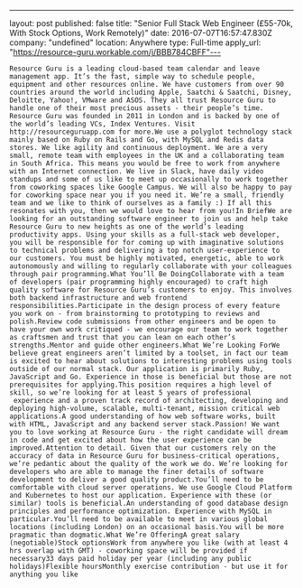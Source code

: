 ---
layout: post 
published: false 
title: "Senior Full Stack Web Engineer (£55-70k, With Stock Options, Work Remotely)" 
date: 2016-07-07T16:57:47.830Z 
company: "undefined" 
location: Anywhere 
type: Full-time 
apply_url: "https://resource-guru.workable.com/j/BBB784CBFF"---


    Resource Guru is a leading cloud-based team calendar and leave management app. It’s the fast, simple way to schedule people, equipment and other resources online. We have customers from over 90 countries around the world including Apple, Saatchi & Saatchi, Disney, Deloitte, Yahoo!, VMware and ASOS. They all trust Resource Guru to handle one of their most precious assets - their people’s time. Resource Guru was founded in 2011 in London and is backed by one of the world’s leading VCs, Index Ventures. Visit http://resourceguruapp.com for more.We use a polyglot technology stack mainly based on Ruby on Rails and Go, with MySQL and Redis data stores. We like agility and continuous deployment. We are a very small, remote team with employees in the UK and a collaborating team in South Africa. This means you would be free to work from anywhere with an Internet connection. We live in Slack, have daily video standups and some of us like to meet up occasionally to work together from coworking spaces like Google Campus. We will also be happy to pay for coworking space near you if you need it. We’re a small, friendly team and we like to think of ourselves as a family :) If all this resonates with you, then we would love to hear from you!In BriefWe are looking for an outstanding software engineer to join us and help take Resource Guru to new heights as one of the world’s leading productivity apps. Using your skills as a full-stack web developer, you will be responsible for for coming up with imaginative solutions to technical problems and delivering a top notch user-experience to our customers. You must be highly motivated, energetic, able to work autonomously and willing to regularly collaborate with your colleagues through pair programming.What You’ll Be DoingCollaborate with a team of developers (pair programming highly encouraged) to craft high quality software for Resource Guru’s customers to enjoy. This involves both backend infrastructure and web frontend responsibilities.Participate in the design process of every feature you work on - from brainstorming to prototyping to reviews and polish.Review code submissions from other engineers and be open to have your own work critiqued - we encourage our team to work together as craftsmen and trust that you can lean on each other’s strengths.Mentor and guide other engineers.What We’re Looking ForWe believe great engineers aren’t limited by a toolset, in fact our team is excited to hear about solutions to interesting problems using tools outside of our normal stack. Our application is primarily Ruby, JavaScript and Go. Experience in those is beneficial but those are not prerequisites for applying.This position requires a high level of skill, so we’re looking for at least 5 years of professional  experience and a proven track record of architecting, developing and deploying high-volume, scalable, multi-tenant, mission critical web applications.A good understanding of how web software works, built with HTML, JavaScript and any backend server stack.Passion! We want you to love working at Resource Guru - the right candidate will dream in code and get excited about how the user experience can be improved.Attention to detail. Given that our customers rely on the accuracy of data in Resource Guru for business-critical operations, we’re pedantic about the quality of the work we do. We’re looking for developers who are able to manage the finer details of software development to deliver a good quality product.You’ll need to be comfortable with cloud server operations. We use Google Cloud Platform and Kubernetes to host our application. Experience with these (or similar) tools is beneficial.An understanding of good database design principles and performance optimization. Experience with MySQL in particular.You’ll need to be available to meet in various global locations (including London) on an occasional basis.You will be more pragmatic than dogmatic.What We’re OfferingA great salary (negotiable)Stock optionsWork from anywhere you like (with at least 4 hrs overlap with GMT) - coworking space will be provided if necessary33 days paid holiday per year (including any public holidays)Flexible hoursMonthly exercise contribution - but use it for anything you like

    
  